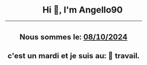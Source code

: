 <h1 align='center'>Hi 👋, I'm Angello90</h1>
<div align='center'>

|<h2 align='center'>Nous sommes le: <u>08/10/2024</u></h2><h2 align='center'>c'est un mardi et je suis au: 🏢 travail.</h2>|
|---
</div>